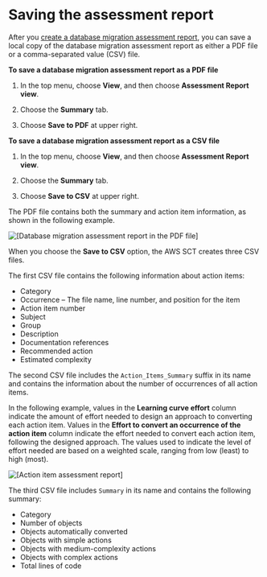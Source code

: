 # Saving the assessment report<a name="CHAP_AssessmentReport.Save"></a>

After you [create a database migration assessment report](CHAP_AssessmentReport.Create.md), you can save a local copy of the database migration assessment report as either a PDF file or a comma\-separated value \(CSV\) file\. 

**To save a database migration assessment report as a PDF file**

1. In the top menu, choose **View**, and then choose **Assessment Report view**\. 

1. Choose the **Summary** tab\. 

1. Choose **Save to PDF** at upper right\. 

**To save a database migration assessment report as a CSV file**

1. In the top menu, choose **View**, and then choose **Assessment Report view**\. 

1. Choose the **Summary** tab\. 

1. Choose **Save to CSV** at upper right\. 

 The PDF file contains both the summary and action item information, as shown in the following example\. 

![\[Database migration assessment report in the PDF file\]](http://docs.aws.amazon.com/SchemaConversionTool/latest/userguide/images/assessment_report.png)

 When you choose the **Save to CSV** option, the AWS SCT creates three CSV files\. 

 The first CSV file contains the following information about action items:
+  Category 
+  Occurrence – The file name, line number, and position for the item
+  Action item number 
+  Subject 
+  Group 
+  Description 
+  Documentation references 
+  Recommended action 
+  Estimated complexity 

 The second CSV file includes the `Action_Items_Summary` suffix in its name and contains the information about the number of occurrences of all action items\. 

In the following example, values in the **Learning curve effort** column indicate the amount of effort needed to design an approach to converting each action item\. Values in the **Effort to convert an occurrence of the action item** column indicate the effort needed to convert each action item, following the designed approach\. The values used to indicate the level of effort needed are based on a weighted scale, ranging from low \(least\) to high \(most\)\. 

![\[Action item assessment report\]](http://docs.aws.amazon.com/SchemaConversionTool/latest/userguide/images/action-item-cvs.png)

 The third CSV file includes `Summary` in its name and contains the following summary:
+  Category 
+  Number of objects 
+  Objects automatically converted 
+  Objects with simple actions 
+  Objects with medium\-complexity actions 
+  Objects with complex actions 
+  Total lines of code 